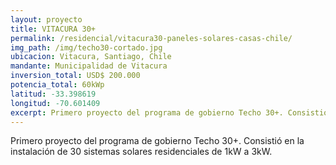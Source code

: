 ```yaml
---
layout: proyecto
title: VITACURA 30+
permalink: /residencial/vitacura30-paneles-solares-casas-chile/
img_path: /img/techo30-cortado.jpg
ubicacion: Vitacura, Santiago, Chile
mandante: Municipalidad de Vitacura
inversion_total: USD$ 200.000
potencia_total: 60kWp
latitud: -33.398619
longitud: -70.601409
excerpt: Primero proyecto del programa de gobierno Techo 30+. Consistió en la instalación de 30 sistemas solares residenciales de 1kW a 3kW.
---
```


Primero proyecto del programa de gobierno Techo 30+. Consistió en la instalación de 30 sistemas solares residenciales de 1kW a 3kW.